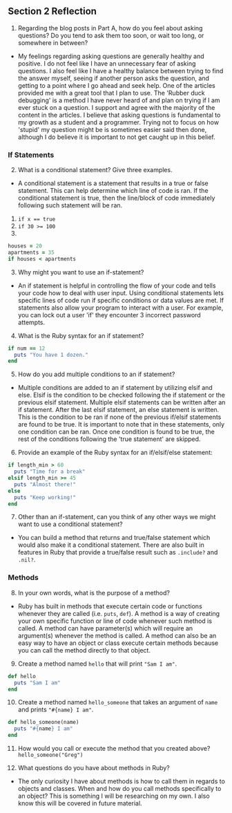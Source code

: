 ## Section 2 Reflection

1. Regarding the blog posts in Part A, how do you feel about asking questions? Do you tend to ask them too soon, or wait too long, or somewhere in between?
  - My feelings regarding asking questions are generally healthy and positive. I do not feel like I have an unnecessary fear of asking questions. I also feel like I have a healthy balance between trying to find the answer myself, seeing if another person asks the question, and getting to a point where I go ahead and seek help. One of the articles provided me with a great tool that I plan to use. The 'Rubber duck debugging' is a method I have never heard of and plan on trying if I am ever stuck on a question. I support and agree with the majority of the content in the articles. I believe that asking questions is fundamental to  my growth as a student and a programmer. Trying not to focus on how 'stupid' my question might be is sometimes easier said then done, although I do believe it is important to not get caught up in this belief.

### If Statements

2. What is a conditional statement? Give three examples.
  - A conditional statement is a statement that results in a true or false statement. This can help determine which line of code is ran. If the conditional statement is true, then the line/block of code immediately following such statement will be ran.
  1. `if x == true`
  2. `if 30 >= 100`
  3.
  ```ruby
  houses = 20
  apartments = 35
  if houses < apartments
  ```

3. Why might you want to use an if-statement?
  - An if statement is helpful in controlling the flow of your code and tells your code how to deal with user input. Using conditional statements lets specific lines of code run if specific conditions or data values are met. If statements also allow your program to interact with a user. For example, you can lock out a user 'if' they encounter 3 incorrect password attempts.  

4. What is the Ruby syntax for an if statement?
```ruby
if num == 12
  puts "You have 1 dozen."
end
```

5. How do you add multiple conditions to an if statement?
  - Multiple conditions are added to an if statement by utilizing elsif and else. Elsif is the condition to be checked following the if statement or the previous elsif statement. Multiple elsif statements can be written after an if statement. After the last elsif statement, an else statement is written. This is the condition to be ran if none of the previous if/elsif statements are found to be true. It is important to note that in these statements, only one condition can be ran. Once one condition is found to be true, the rest of the conditions following the 'true statement' are skipped.  

6. Provide an example of the Ruby syntax for an if/elsif/else statement:
```ruby
if length_min > 60
  puts "Time for a break"
elsif length_min >= 45
  puts "Almost there!"
else
  puts "Keep working!"
end
```

7. Other than an if-statement, can you think of any other ways we might want to use a conditional statement?
  - You can build a method that returns and true/false statement which would also make it a conditional statement. There are also built in features in Ruby that provide a true/false result such as `.include?` and `.nil?`.

### Methods

8. In your own words, what is the purpose of a method?
  - Ruby has built in methods that execute certain code or functions whenever they are called (i.e. `puts`, `def`). A method is a way of creating your own specific function or line of code whenever such method is called. A method can have parameter(s) which will require an argument(s) whenever the method is called. A method can also be an easy way to have an object or class execute certain methods because you can call the method directly to that object.

9. Create a method named `hello` that will print `"Sam I am"`.
```ruby
def hello
  puts "Sam I am"
end
```

10. Create a method named `hello_someone` that takes an argument of `name` and prints `"#{name} I am"`.
```ruby
def hello_someone(name)
  puts "#{name} I am"
end
```

11. How would you call or execute the method that you created above?
`hello_someone("Greg")`

12. What questions do you have about methods in Ruby?
  - The only curiosity I have about methods is how to call them in regards to objects and classes. When and how do you call methods specifically to an object? This is something I will be researching on my own. I also know this will be covered in future material.
